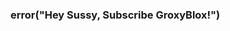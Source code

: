 ### error("Hey Sussy, Subscribe GroxyBlox!") 

<!--
**SupLuaYT/SupLuaYT** is a ✨ _special_ ✨ repository because its `README.md` (this file) appears on your GitHub profile.

Here are some ideas to get you started:

- 🔭 I’m currently working on "Raider Hub" 
- 🌱 I’m currently learning "HTML", "Python", "Node.js"
- 🏆 I'm needing a subs "GroxyBlox" 
- 🤔 I’m looking for help with "None" 
- 💬 Ask me about "None" 
- 📫 How to reach me: ."None"
- 😄 Pronouns: "Access Denied" 
- ⚡ POV: "You're trying to take or skid popular codes" 
-->
